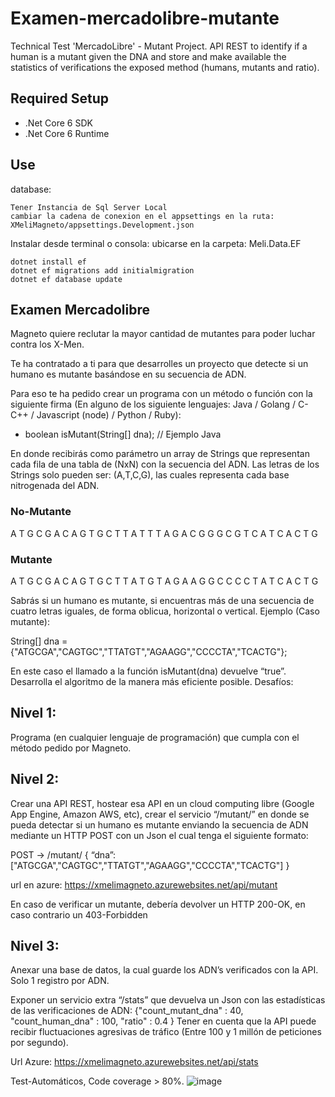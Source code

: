 # Examen-mercadolibre-mutante
Technical Test 'MercadoLibre' - Mutant Project. API REST to identify if a human is a mutant given the DNA and store and make available the statistics of verifications   the exposed method (humans, mutants and ratio).

## Required Setup
* .Net Core 6 SDK
* .Net Core 6 Runtime

## Use

database:
```
Tener Instancia de Sql Server Local
cambiar la cadena de conexion en el appsettings en la ruta: XMeliMagneto/appsettings.Development.json
```

Instalar desde terminal o consola: ubicarse en la carpeta: Meli.Data.EF

```
dotnet install ef
dotnet ef migrations add initialmigration
dotnet ef database update
```

## Examen Mercadolibre
Magneto quiere reclutar la mayor cantidad de mutantes para poder luchar
contra los X-Men.

Te ha contratado a ti para que desarrolles un proyecto que detecte si un
humano es mutante basándose en su secuencia de ADN.

Para eso te ha pedido crear un programa con un método o función con la siguiente firma (En
alguno de los siguiente lenguajes: Java / Golang / C-C++ / Javascript (node) / Python / Ruby):
* boolean isMutant(String[] dna); // Ejemplo Java

En donde recibirás como parámetro un array de Strings que representan cada fila de una tabla
de (NxN) con la secuencia del ADN. Las letras de los Strings solo pueden ser: (A,T,C,G), las
cuales representa cada base nitrogenada del ADN.

### No-Mutante 
A  T  G  C  G  A 
C  A  G  T  G  C
T  T  A  T  T  T
A  G  A  C  G  G
G  C  G  T  C  A
T  C  A  C  T  G


### Mutante
A  T  G  C  G  A
C  A  G  T  G  C
T  T  A  T  G  T
A  G  A  A  G  G
C  C  C  C  T  A
T  C  A  C  T  G



Sabrás si un humano es mutante, si encuentras más de una secuencia de cuatro letras
iguales​, de forma oblicua, horizontal o vertical.
Ejemplo (Caso mutante):

String[] dna = {"ATGCGA","CAGTGC","TTATGT","AGAAGG","CCCCTA","TCACTG"};


En este caso el llamado a la función isMutant(dna) devuelve “true”.
Desarrolla el algoritmo de la manera más eficiente posible.
Desafíos:


## Nivel 1:
Programa (en cualquier lenguaje de programación) que cumpla con el método pedido por
Magneto.

## Nivel 2:
Crear una API REST, hostear esa API en un cloud computing libre (Google App Engine,
Amazon AWS, etc), crear el servicio “/mutant/” en donde se pueda detectar si un humano es
mutante enviando la secuencia de ADN mediante un HTTP POST con un Json el cual tenga el
siguiente formato:

POST → /mutant/
{
“dna”:["ATGCGA","CAGTGC","TTATGT","AGAAGG","CCCCTA","TCACTG"]
}

url en azure: https://xmelimagneto.azurewebsites.net/api/mutant

En caso de verificar un mutante, debería devolver un HTTP 200-OK, en caso contrario un
403-Forbidden

## Nivel 3:
Anexar una base de datos, la cual guarde los ADN’s verificados con la API.
Solo 1 registro por ADN.

Exponer un servicio extra “/stats” que devuelva un Json con las estadísticas de las
verificaciones de ADN: {"count_mutant_dna" : 40, "count_human_dna" : 100, "ratio" : 0.4 }
Tener en cuenta que la API puede recibir fluctuaciones agresivas de tráfico (Entre 100 y 1
millón de peticiones por segundo).

Url Azure: https://xmelimagneto.azurewebsites.net/api/stats

Test-Automáticos, Code coverage > 80%.
![image](https://user-images.githubusercontent.com/37428515/183313261-1ddcce9d-1eea-409b-82b9-ffafd8df4f51.png)


